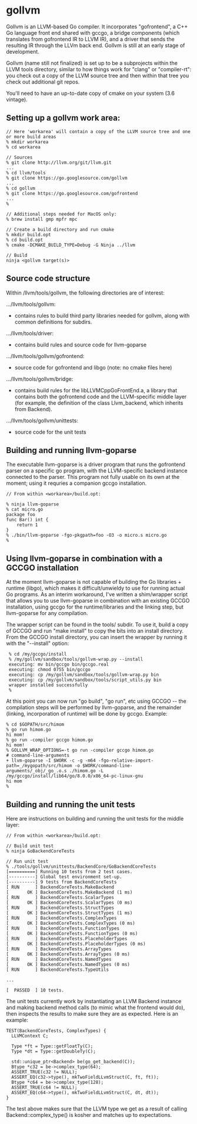 
# gollvm

Gollvm is an LLVM-based Go compiler. It incorporates "gofrontend", a C++ Go language front end shared with gccgo, a bridge components (which translates from gofrontend IR to LLVM IR), and a driver that sends the resulting IR through the LLVm back end. Gollvm is still at an early stage of development.

Gollvm (name still not finalized) is set up to be a subprojects within the LLVM tools directory, similar to how things work for "clang" or "compiler-rt": you check out a copy of the LLVM source tree and then within that tree you check out additional git repos. 

You'll need to have an up-to-date copy of cmake on your system (3.6 vintage).

## Setting up a gollvm work area:

```
// Here 'workarea' will contain a copy of the LLVM source tree and one or more build areas
% mkdir workarea
% cd workarea

// Sources
% git clone http://llvm.org/git/llvm.git
...
% cd llvm/tools
% git clone https://go.googlesource.com/gollvm
...
% cd gollvm
% git clone https://go.googlesource.com/gofrontend
...
%

// Additional steps needed for MacOS only:
% brew install gmp mpfr mpc

// Create a build directory and run cmake
% mkdir build.opt
% cd build.opt
% cmake -DCMAKE_BUILD_TYPE=Debug -G Ninja ../llvm

// Build
ninja <gollvm target(s)>
```

## Source code structure

Within <workarea>/llvm/tools/gollvm, the following directories are of interest:

.../llvm/tools/gollvm:

 * contains rules to build third party libraries needed for gollvm, 
   along with common definitions for subdirs.
 
.../llvm/tools/driver:

 * contains build rules and source code for llvm-goparse
 
.../llvm/tools/gollvm/gofrontend:

 * source code for gofrontend and libgo (note: no cmake files here)

.../llvm/tools/gollvm/bridge:

 * contains build rules for the libLLVMCppGoFrontEnd.a, a library that contains both the gofrontend code and the LLVM-specific middle layer (for example, the definition of the class Llvm_backend, which inherits from Backend).
 
.../llvm/tools/gollvm/unittests:

 * source code for the unit tests
 
## Building and running llvm-goparse

The executable llvm-goparse is a driver program that runs the gofrontend parser on a specific go program, with the LLVM-specific backend instance connected to the parser. This program not fully usable on its own at the moment; using it requries a companion gccgo installation. 

```
// From within <workarea>/build.opt:

% ninja llvm-goparse
% cat micro.go
package foo
func Bar() int {
	return 1
}
% ./bin/llvm-goparse -fgo-pkgpath=foo -O3 -o micro.s micro.go
% 
```

## Using llvm-goparse in combination with a GCCGO installation

At the moment llvm-goparse is not capable of building the Go libraries + runtime (libgo), which makes it difficult/unwieldy to use for running actual Go programs. As an interim workaround, I've written a shim/wrapper script that allows you to use llvm-goparse in combination with an existing GCCGO installation, using gccgo for the runtime/libraries and the linking step, but llvm-goparse for any compilation. 

The wrapper script can be found in the tools/ subdir. To use it, build a copy of GCCGO and run "make install" to copy the bits into an install directory. From the GCCGO install directory, you can insert the wrapper by running it with the "--install" option:

```
 % cd /my/gccgo/install
 % /my/gollvm/sandbox/tools/gollvm-wrap.py --install
 executing: mv bin/gccgo bin/gccgo.real
 executing: chmod 0755 bin/gccgo
 executing: cp /my/gollvm/sandbox/tools/gollvm-wrap.py bin
 executing: cp /my/gollvm/sandbox/tools/script_utils.py bin
 wrapper installed successfully
 %

```

At this point you can now run "go build", "go run", etc using GCCGO -- the compilation steps will be performed by llvm-goparse, and the remainder (linking, incorporation of runtime) will be done by gccgo. Example:

```
% cd $GOPATH/src/himom
% go run himom.go
hi mom!
% go run -compiler gccgo himom.go
hi mom!
% GOLLVM_WRAP_OPTIONS=-t go run -compiler gccgo himom.go
# command-line-arguments
+ llvm-goparse -I $WORK -c -g -m64 -fgo-relative-import-path=_/mygopath/src/himom -o $WORK/command-line-arguments/_obj/_go_.o.s ./himom.go -L /my/gccgo/install/lib64/go/8.0.0/x86_64-pc-linux-gnu
hi mom
%
```

## Building and running the unit tests

Here are instructions on building and running the unit tests for the middle layer:

```
// From within <workarea>/build.opt:

// Build unit test
% ninja GoBackendCoreTests 

// Run unit test
% ./tools/gollvm/unittests/BackendCore/GoBackendCoreTests
[==========] Running 10 tests from 2 test cases.
[----------] Global test environment set-up.
[----------] 9 tests from BackendCoreTests
[ RUN      ] BackendCoreTests.MakeBackend
[       OK ] BackendCoreTests.MakeBackend (1 ms)
[ RUN      ] BackendCoreTests.ScalarTypes
[       OK ] BackendCoreTests.ScalarTypes (0 ms)
[ RUN      ] BackendCoreTests.StructTypes
[       OK ] BackendCoreTests.StructTypes (1 ms)
[ RUN      ] BackendCoreTests.ComplexTypes
[       OK ] BackendCoreTests.ComplexTypes (0 ms)
[ RUN      ] BackendCoreTests.FunctionTypes
[       OK ] BackendCoreTests.FunctionTypes (0 ms)
[ RUN      ] BackendCoreTests.PlaceholderTypes
[       OK ] BackendCoreTests.PlaceholderTypes (0 ms)
[ RUN      ] BackendCoreTests.ArrayTypes
[       OK ] BackendCoreTests.ArrayTypes (0 ms)
[ RUN      ] BackendCoreTests.NamedTypes
[       OK ] BackendCoreTests.NamedTypes (0 ms)
[ RUN      ] BackendCoreTests.TypeUtils

...

[  PASSED  ] 10 tests.
```

The unit tests currently work by instantiating an LLVM Backend instance and making backend method calls (to mimic what the frontend would do), then inspects the results to make sure they are as expected. Here is an example:

```
TEST(BackendCoreTests, ComplexTypes) {
  LLVMContext C;

  Type *ft = Type::getFloatTy(C);
  Type *dt = Type::getDoubleTy(C);

  std::unique_ptr<Backend> be(go_get_backend(C));
  Btype *c32 = be->complex_type(64);
  ASSERT_TRUE(c32 != NULL);
  ASSERT_EQ(c32->type(), mkTwoFieldLLvmStruct(C, ft, ft));
  Btype *c64 = be->complex_type(128);
  ASSERT_TRUE(c64 != NULL);
  ASSERT_EQ(c64->type(), mkTwoFieldLLvmStruct(C, dt, dt));
}
```

The test above makes sure that the LLVM type we get as a result of calling Backend::complex_type() is kosher and matches up to expectations.

